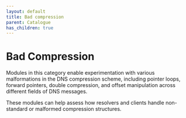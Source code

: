 ```yaml
---
layout: default
title: Bad compression
parent: Catalogue
has_children: true
---
```


# Bad Compression

Modules in this category enable experimentation with various malformations in the DNS compression scheme, including pointer loops, forward pointers, double compression, and offset manipulation across different fields of DNS messages.

These modules can help assess how resolvers and clients handle non-standard or malformed compression structures.
